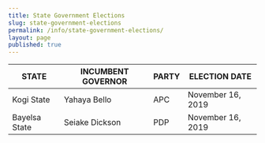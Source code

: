 ```yaml
---
title: State Government Elections
slug: state-government-elections
permalink: /info/state-government-elections/
layout: page
published: true
---
```


STATE | INCUMBENT GOVERNOR | PARTY |ELECTION DATE
------------------|------------------|------------------|------------------
Kogi State | Yahaya Bello | APC | November 16, 2019
Bayelsa State | Seiake Dickson | PDP | November 16, 2019
